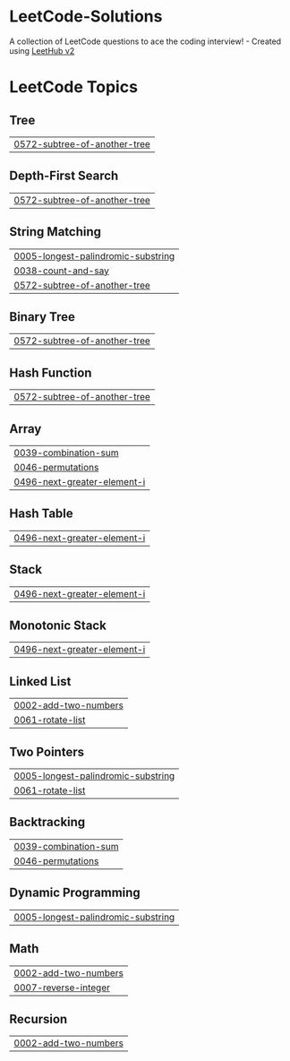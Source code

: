 # LeetCode-Solutions
A collection of LeetCode questions to ace the coding interview! - Created using [LeetHub v2](https://github.com/arunbhardwaj/LeetHub-2.0)

<!---LeetCode Topics Start-->
# LeetCode Topics
## Tree
|  |
| ------- |
| [0572-subtree-of-another-tree](https://github.com/sarah-schwartz/LeetCode-Solutions/tree/master/0572-subtree-of-another-tree) |
## Depth-First Search
|  |
| ------- |
| [0572-subtree-of-another-tree](https://github.com/sarah-schwartz/LeetCode-Solutions/tree/master/0572-subtree-of-another-tree) |
## String Matching
|  |
| ------- |
| [0005-longest-palindromic-substring](https://github.com/sarah-schwartz/LeetCode-Solutions/tree/master/0005-longest-palindromic-substring) |
| [0038-count-and-say](https://github.com/sarah-schwartz/LeetCode-Solutions/tree/master/0038-count-and-say) |
| [0572-subtree-of-another-tree](https://github.com/sarah-schwartz/LeetCode-Solutions/tree/master/0572-subtree-of-another-tree) |
## Binary Tree
|  |
| ------- |
| [0572-subtree-of-another-tree](https://github.com/sarah-schwartz/LeetCode-Solutions/tree/master/0572-subtree-of-another-tree) |
## Hash Function
|  |
| ------- |
| [0572-subtree-of-another-tree](https://github.com/sarah-schwartz/LeetCode-Solutions/tree/master/0572-subtree-of-another-tree) |
## Array
|  |
| ------- |
| [0039-combination-sum](https://github.com/sarah-schwartz/LeetCode-Solutions/tree/master/0039-combination-sum) |
| [0046-permutations](https://github.com/sarah-schwartz/LeetCode-Solutions/tree/master/0046-permutations) |
| [0496-next-greater-element-i](https://github.com/sarah-schwartz/LeetCode-Solutions/tree/master/0496-next-greater-element-i) |
## Hash Table
|  |
| ------- |
| [0496-next-greater-element-i](https://github.com/sarah-schwartz/LeetCode-Solutions/tree/master/0496-next-greater-element-i) |
## Stack
|  |
| ------- |
| [0496-next-greater-element-i](https://github.com/sarah-schwartz/LeetCode-Solutions/tree/master/0496-next-greater-element-i) |
## Monotonic Stack
|  |
| ------- |
| [0496-next-greater-element-i](https://github.com/sarah-schwartz/LeetCode-Solutions/tree/master/0496-next-greater-element-i) |
## Linked List
|  |
| ------- |
| [0002-add-two-numbers](https://github.com/sarah-schwartz/LeetCode-Solutions/tree/master/0002-add-two-numbers) |
| [0061-rotate-list](https://github.com/sarah-schwartz/LeetCode-Solutions/tree/master/0061-rotate-list) |
## Two Pointers
|  |
| ------- |
| [0005-longest-palindromic-substring](https://github.com/sarah-schwartz/LeetCode-Solutions/tree/master/0005-longest-palindromic-substring) |
| [0061-rotate-list](https://github.com/sarah-schwartz/LeetCode-Solutions/tree/master/0061-rotate-list) |
## Backtracking
|  |
| ------- |
| [0039-combination-sum](https://github.com/sarah-schwartz/LeetCode-Solutions/tree/master/0039-combination-sum) |
| [0046-permutations](https://github.com/sarah-schwartz/LeetCode-Solutions/tree/master/0046-permutations) |
## Dynamic Programming
|  |
| ------- |
| [0005-longest-palindromic-substring](https://github.com/sarah-schwartz/LeetCode-Solutions/tree/master/0005-longest-palindromic-substring) |
## Math
|  |
| ------- |
| [0002-add-two-numbers](https://github.com/sarah-schwartz/LeetCode-Solutions/tree/master/0002-add-two-numbers) |
| [0007-reverse-integer](https://github.com/sarah-schwartz/LeetCode-Solutions/tree/master/0007-reverse-integer) |
## Recursion
|  |
| ------- |
| [0002-add-two-numbers](https://github.com/sarah-schwartz/LeetCode-Solutions/tree/master/0002-add-two-numbers) |
<!---LeetCode Topics End-->
